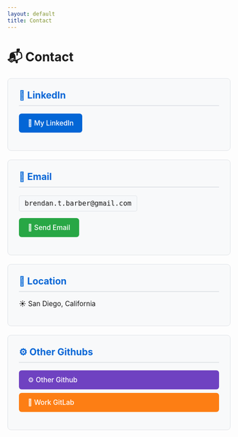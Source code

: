 ```yaml
---
layout: default
title: Contact
---
```


<style>
/* Dark mode styles */
@media (prefers-color-scheme: dark) {
  body {
    background-color: #0d1117 !important;
    color: #c9d1d9 !important;
  }
  
  h1, h2, h3, h4, h5, h6 {
    color: #f0f6fc !important;
  }
  
  a {
    color: #58a6ff !important;
  }
  
  a:hover {
    color: #79c0ff !important;
  }
  
  hr {
    border-color: #30363d !important;
  }
}

/* Simple contact styling */
.contact-section {
  background: var(--card-bg, #f8f9fa);
  border: 1px solid var(--border-color, #e1e4e8);
  border-radius: 8px;
  padding: 25px;
  margin: 20px 0;
}

.contact-section h2 {
  margin-top: 0;
  color: #0366d6;
  border-bottom: 2px solid #e1e4e8;
  padding-bottom: 10px;
}

.contact-section p {
  margin: 15px 0;
  font-size: 1.1em;
}

.contact-email {
  font-family: monospace;
  background: var(--code-bg, #f6f8fa);
  padding: 8px 12px;
  border-radius: 4px;
  border: 1px solid var(--border-color, #e1e4e8);
  display: inline-block;
}

.contact-links {
  margin: 15px 0;
}

.contact-links a {
  display: block;
  margin: 8px 0;
  font-size: 1.1em;
}

.contact-button {
  display: inline-block;
  background: #0366d6;
  color: white !important;
  padding: 12px 20px;
  border-radius: 6px;
  text-decoration: none;
  font-weight: 500;
  transition: all 0.2s;
  border: none;
  cursor: pointer;
}

.contact-button:hover {
  background: #0256cc;
  color: white !important;
  text-decoration: none;
  transform: translateY(-1px);
  box-shadow: 0 4px 8px rgba(0,0,0,0.15);
}

.email-button {
  background: #28a745;
}

.email-button:hover {
  background: #218838;
}

.github-button {
  background: #6f42c1;
}

.github-button:hover {
  background: #5a2d91;
}

.gitlab-button {
  background: #fd7e14;
}

.gitlab-button:hover {
  background: #e8650e;
}

/* Dark mode overrides */
@media (prefers-color-scheme: dark) {
  .contact-section {
    --border-color: #30363d;
    --card-bg: #161b22;
    --code-bg: #0d1117;
    border-color: #30363d;
    background: #161b22;
  }
  
  .contact-section h2 {
    color: #58a6ff;
    border-bottom-color: #30363d;
  }
  
  .contact-email {
    background: #0d1117;
    border-color: #30363d;
  }
}
</style>

# 📬 Contact

<div class="contact-section">
  <h2>💼 LinkedIn</h2>
  <p>
    <a href="https://www.linkedin.com/in/brendan-barber-830a51213/" target="_blank" class="contact-button">
      🌟 My LinkedIn
    </a>
  </p>
</div>

<div class="contact-section">
  <h2>📧 Email</h2>
  <p><span class="contact-email">brendan.t.barber@gmail.com</span></p>
  <p>
    <a href="mailto:brendan.t.barber@gmail.com" class="contact-button email-button">
      📧 Send Email
    </a>
  </p>
</div>

<div class="contact-section">
  <h2>📍 Location</h2>
  <p>☀️ San Diego, California</p>
</div>

<div class="contact-section">
  <h2>⚙️ Other Githubs</h2>
  <div class="contact-links">
    <a href="https://github.com/GilanRanger" target="_blank" class="contact-button github-button">⚙️ Other Github</a>
    <a href="https://git.capollomedia.net/gilan" target="_blank" class="contact-button gitlab-button">💼 Work GitLab</a>
  </div>
</div>